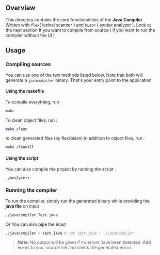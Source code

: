## Overview

This directory contains the core functionalities of the **Java Compiler**. Written with `flex`( lexical scanner ) and `bison` ( syntax analyzer ). Look at the next section If you want to compile from source ( if you want to run the compiler without the UI )

## Usage

### Compiling sources

You can use one of the two methods listed below. Note that both will generate a `javacompiler` binary. That's your entry point to the application

#### Using the makefile

To compile everything, run :

```bash
make
```

To clean object files, run : 

```bash
make clean
```


to clean generated files (by flex/bison) in addition to object files, run :

```bash
make cleanall
```

#### Using the script

You can also compile the project by running the script :

```bash
./analyze++
```

### Running the compiler

To run the compiler, simply run the generated binary while providing the **java file** on input

```bash
./javacompiler Test.java
```

Or You can also pipe the input

```bash
./javacompiler < Test.java # cat Test.java | ./javacompiler
```



> **Note:** No output will be given if no errors have been detected. Add errors to your source file and check the generated errors. 